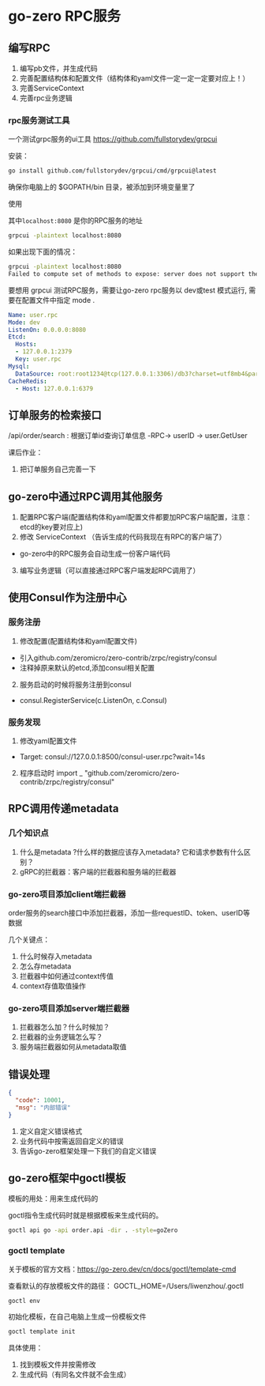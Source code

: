 # go-zero RPC服务


## 编写RPC

1. 编写pb文件，并生成代码
2. 完善配置结构体和配置文件（结构体和yaml文件一定一定一定要对应上！）
3. 完善ServiceContext
4. 完善rpc业务逻辑


### rpc服务测试工具

一个测试grpc服务的ui工具
https://github.com/fullstorydev/grpcui


安装：
```bash
go install github.com/fullstorydev/grpcui/cmd/grpcui@latest
```

确保你电脑上的 $GOPATH/bin 目录，被添加到环境变量里了

使用 

其中`localhost:8080` 是你的RPC服务的地址
```bash
grpcui -plaintext localhost:8080
```

如果出现下面的情况：
```bash
grpcui -plaintext localhost:8080
Failed to compute set of methods to expose: server does not support the reflection API
```

要想用 grpcui 测试RPC服务，需要让go-zero rpc服务以 dev或test 模式运行,
需要在配置文件中指定 mode .

```yaml
Name: user.rpc
Mode: dev
ListenOn: 0.0.0.0:8080
Etcd:
  Hosts:
  - 127.0.0.1:2379
  Key: user.rpc
Mysql:
  DataSource: root:root1234@tcp(127.0.0.1:3306)/db3?charset=utf8mb4&parseTime=true&loc=Asia%2FShanghai
CacheRedis:
  - Host: 127.0.0.1:6379
```



## 订单服务的检索接口


/api/order/search : 根据订单id查询订单信息
  -RPC-> userID -> user.GetUser 


课后作业：
1. 把订单服务自己完善一下


## go-zero中通过RPC调用其他服务

1. 配置RPC客户端(配置结构体和yaml配置文件都要加RPC客户端配置，注意：etcd的key要对应上)
2. 修改 ServiceContext （告诉生成的代码我现在有RPC的客户端了）
  - go-zero中的RPC服务会自动生成一份客户端代码
3. 编写业务逻辑（可以直接通过RPC客户端发起RPC调用了）



## 使用Consul作为注册中心

### 服务注册
1. 修改配置(配置结构体和yaml配置文件)
  - 引入github.com/zeromicro/zero-contrib/zrpc/registry/consul
  - 注释掉原来默认的etcd,添加consul相关配置
2. 服务启动的时候将服务注册到consul
  - consul.RegisterService(c.ListenOn, c.Consul)


### 服务发现
1. 修改yaml配置文件
  - Target: consul://127.0.0.1:8500/consul-user.rpc?wait=14s
2. 程序启动时 import _ "github.com/zeromicro/zero-contrib/zrpc/registry/consul"



## RPC调用传递metadata

### 几个知识点
1. 什么是metadata ?什么样的数据应该存入metadata? 它和请求参数有什么区别？
2. gRPC的拦截器：客户端的拦截器和服务端的拦截器

### go-zero项目添加client端拦截器

order服务的search接口中添加拦截器，添加一些requestID、token、userID等数据

几个关键点：
1. 什么时候存入metadata
2. 怎么存metadata
3. 拦截器中如何通过context传值
4. context存值取值操作

### go-zero项目添加server端拦截器
1. 拦截器怎么加？什么时候加？
2. 拦截器的业务逻辑怎么写？
3. 服务端拦截器如何从metadata取值



## 错误处理

```json
{
  "code": 10001,
  "msg": "内部错误"
}
```
1. 定义自定义错误格式
2. 业务代码中按需返回自定义的错误
3. 告诉go-zero框架处理一下我们的自定义错误


## go-zero框架中goctl模板

模板的用处：用来生成代码的 

goctl指令生成代码时就是根据模板来生成代码的。 
```bash
goctl api go -api order.api -dir . -style=goZero
```

### goctl template

关于模板的官方文档：https://go-zero.dev/cn/docs/goctl/template-cmd

查看默认的存放模板文件的路径： GOCTL_HOME=/Users/liwenzhou/.goctl
```bash
goctl env  
```

初始化模板，在自己电脑上生成一份模板文件
```bash
goctl template init 
```

具体使用：
1. 找到模板文件并按需修改
2. 生成代码（有同名文件就不会生成）
